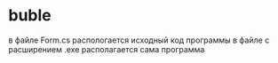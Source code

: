 # buble
в файле Form.cs распологается исходный код программы
в файле с расширением .exe располагается сама программа
